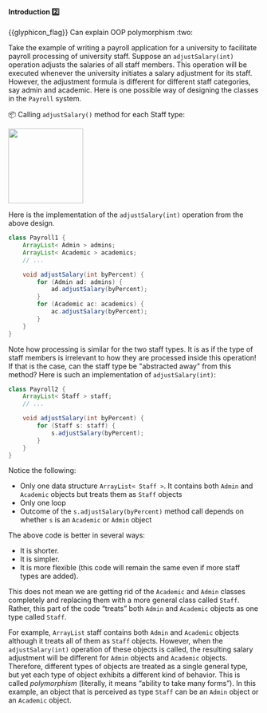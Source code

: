 <div id="title">

#### Introduction :two:

<span id="prereqs"></span>

</div>
<span id="outcomes">{{glyphicon_flag}} Can explain OOP polymorphism :two:</span>

<div id="body">

<tip-box type="primary">

<include src="../../../common/definitions.md#def-polymorphism" />

</tip-box>

Take the example of writing a payroll application for a university to facilitate payroll processing of university staff. Suppose an `adjustSalary(int)` operation adjusts the salaries of all staff members. This operation will be executed whenever the university initiates a salary adjustment for its staff. However, the adjustment formula is different for different staff categories, say admin and academic. Here is one possible way of designing the classes in the `Payroll` system.

<tip-box>

:package: Calling `adjustSalary()` method for each Staff type:

<img src="{{baseUrl}}/oopDesign/polymorphism/introduction/images/payroll.png" height="150" />
<p/>

Here is the implementation of the `adjustSalary(int)` operation from the above design.

```java
class Payroll1 {
    ArrayList< Admin > admins;
    ArrayList< Academic > academics;
    // ...

    void adjustSalary(int byPercent) {
        for (Admin ad: admins) {
            ad.adjustSalary(byPercent);
        }
        for (Academic ac: academics) {
            ac.adjustSalary(byPercent);
        }
    }
}
```

</tip-box>

Note how processing is similar for the two staff types. It is as if the type of staff members is irrelevant to how they are processed inside this operation! If that is the case, can the staff type be "abstracted away" from this method? Here is such an implementation of `adjustSalary(int)`:

<tip-box>

```java
class Payroll2 {
    ArrayList< Staff > staff;
    // ...

    void adjustSalary(int byPercent) {
        for (Staff s: staff) {
            s.adjustSalary(byPercent);
        }
    }
}
```

Notice the following:
* Only one data structure `ArrayList< Staff >`. It contains both `Admin` and `Academic` objects but treats them as `Staff` objects
* Only one loop
* Outcome of the `s.adjustSalary(byPercent)` method call depends on whether `s` is an `Academic` or `Admin` object

</tip-box>

The above code is better in several ways:

* It is shorter.
* It is simpler.
* It is more flexible (this code will remain the same even if more staff types are added).

</tip-box>

This does not mean we are getting rid of the `Academic` and `Admin` classes completely and replacing them with a more general class called `Staff`. Rather, this part of the code “treats” both `Admin` and `Academic` objects as one type called `Staff`.

For example, `ArrayList` staff contains both `Admin` and `Academic` objects although it treats all of them as `Staff` objects. However, when the `adjustSalary(int)` operation of these objects is called, the resulting salary adjustment will be different for `Admin` objects and `Academic` objects. Therefore, different types of objects are treated as a single general type, but yet each type of object exhibits a different kind of behavior. This is called _polymorphism_ (literally, it means “ability to take many forms”). In this example, an object that is perceived as type `Staff` can be an `Admin` object or an `Academic` object.


</div>

<div id="extras">
</div>
